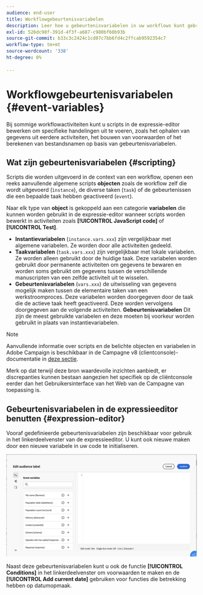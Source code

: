 ```yaml
---
audience: end-user
title: Workflowgebeurtenisvariabelen
description: Leer hoe u gebeurtenisvariabelen in uw workflows kunt gebruiken.
exl-id: 526dc98f-391d-4f3f-a687-c980bf60b93b
source-git-commit: b33c3c2424c1cd07c7bb6fd4c2ffcab9592354c7
workflow-type: tm+mt
source-wordcount: '338'
ht-degree: 0%

---
```


# Workflowgebeurtenisvariabelen {#event-variables}

Bij sommige workflowactiviteiten kunt u scripts in de expressie-editor bewerken om specifieke handelingen uit te voeren, zoals het ophalen van gegevens uit eerdere activiteiten, het bouwen van voorwaarden of het berekenen van bestandsnamen op basis van gebeurtenisvariabelen.

## Wat zijn gebeurtenisvariabelen {#scripting}

Scripts die worden uitgevoerd in de context van een workflow, openen een reeks aanvullende algemene scripts **objecten** zoals de workflow zelf die wordt uitgevoerd (`ìnstance`), de diverse taken (`task`) of de gebeurtenissen die een bepaalde taak hebben geactiveerd (`event`).

Naar elk type van **object** is gekoppeld aan een categorie **variabelen** die kunnen worden gebruikt in de expressie-editor wanneer scripts worden bewerkt in activiteiten zoals **[!UICONTROL JavaScript code]** of **[!UICONTROL Test]**.

* **Instantievariabelen** (`instance.vars.xxx`) zijn vergelijkbaar met algemene variabelen. Ze worden door alle activiteiten gedeeld.
* **Taakvariabelen** (`task.vars.xxx`) zijn vergelijkbaar met lokale variabelen. Ze worden alleen gebruikt door de huidige taak. Deze variabelen worden gebruikt door permanente activiteiten om gegevens te bewaren en worden soms gebruikt om gegevens tussen de verschillende manuscripten van een zelfde activiteit uit te wisselen.
* **Gebeurtenisvariabelen** (`vars.xxx`) de uitwisseling van gegevens mogelijk maken tussen de elementaire taken van een werkstroomproces. Deze variabelen worden doorgegeven door de taak die de actieve taak heeft geactiveerd. Deze worden vervolgens doorgegeven aan de volgende activiteiten. **Gebeurtenisvariabelen** Dit zijn de meest gebruikte variabelen en deze moeten bij voorkeur worden gebruikt in plaats van instantievariabelen.

>[!NOTE]
>
>Aanvullende informatie over scripts en de belichte objecten en variabelen in Adobe Campaign is beschikbaar in de Campagne v8 (clientconsole)-documentatie in [deze sectie](https://experienceleague.adobe.com/en/docs/campaign/automation/workflows/advanced-management/javascript-scripts-and-templates).
>
>Merk op dat terwijl deze bron waardevolle inzichten aanbiedt, er discrepanties kunnen bestaan aangezien het specifiek op de cliëntconsole eerder dan het Gebruikersinterface van het Web van de Campagne van toepassing is.

## Gebeurtenisvariabelen in de expressieeditor benutten {#expression-editor}

Vooraf gedefinieerde gebeurtenisvariabelen zijn beschikbaar voor gebruik in het linkerdeelvenster van de expressieeditor. U kunt ook nieuwe maken door een nieuwe variabele in uw code te initialiseren.

![](assets/event-variables.png)

Naast deze gebeurtenisvariabelen kunt u ook de functie **[!UICONTROL Conditions]** in het linkerdeelvenster om voorwaarden te maken en de **[!UICONTROL Add current date]** gebruiken voor functies die betrekking hebben op datumopmaak.
